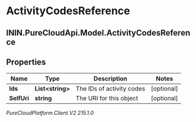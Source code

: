 # ActivityCodesReference

## ININ.PureCloudApi.Model.ActivityCodesReference

## Properties

|Name | Type | Description | Notes|
|------------ | ------------- | ------------- | -------------|
| **Ids** | **List&lt;string&gt;** | The IDs of activity codes | [optional] |
| **SelfUri** | **string** | The URI for this object | [optional] |



_PureCloudPlatform.Client.V2 215.1.0_
